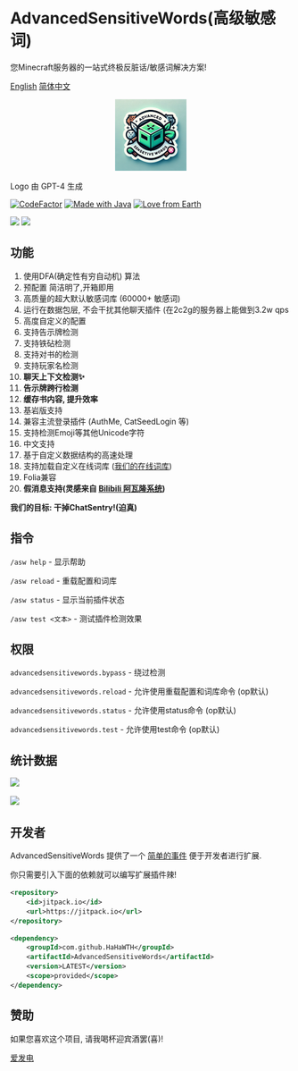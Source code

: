 # AdvancedSensitiveWords(高级敏感词)
您Minecraft服务器的一站式终极反脏话/敏感词解决方案!

[English](https://github.com/hahawth/AdvancedSensitiveWords/blob/main/README.md)
[简体中文](https://github.com/hahawth/AdvancedSensitiveWords/blob/main/README_zh.md)
<p align="center">
  <img src="logo.webp" alt="logo" width="128" height="128"/>
</p>

Logo 由 GPT-4 生成

[![CodeFactor](https://www.codefactor.io/repository/github/hahawth/advancedsensitivewords/badge)](https://www.codefactor.io/repository/github/hahawth/advancedsensitivewords)
[![Made with Java](https://img.shields.io/badge/Made%20with-Java-blue.svg)](https://www.java.com/)
[![Love from Earth](https://img.shields.io/badge/Love%20%E2%9D%A4%EF%B8%8F-red.svg?v=202007241736)](https://github.com/hahawth/AdvancedSensitiveWords/stargazers)

[![](https://img.shields.io/github/downloads/HaHaWTH/AdvancedSensitiveWords/total?style=for-the-badge)](https://github.com/HaHaWTH/AdvancedSensitiveWords/releases) [![](https://img.shields.io/github/license/HaHaWTH/AdvancedSensitiveWords?style=for-the-badge)](https://github.com/HaHaWTH/AdvancedSensitiveWords/blob/master/LICENSE)

## 功能
1. 使用DFA(确定性有穷自动机) 算法
2. 预配置 简洁明了,开箱即用
3. 高质量的超大默认敏感词库 (60000+ 敏感词)
4. 运行在数据包层, 不会干扰其他聊天插件 (在2c2g的服务器上能做到3.2w qps
5. 高度自定义的配置
6. 支持告示牌检测
7. 支持铁砧检测
8. 支持对书的检测
9. 支持玩家名检测
10. **聊天上下文检测✨**
11. **告示牌跨行检测**
12. **缓存书内容, 提升效率**
13. 基岩版支持
14. 兼容主流登录插件 (AuthMe, CatSeedLogin 等)
15. 支持检测Emoji等其他Unicode字符
16. 中文支持
17. 基于自定义数据结构的高速处理
18. 支持加载自定义在线词库 ([我们的在线词库](https://github.com/HaHaWTH/ASW-OnlineWordList))
19. Folia兼容
20. **假消息支持(灵感来自 [Bilibili 阿瓦隆系统](https://github.com/freedom-introvert/Research-on-Avalon-System-in-Bilibili-Comment-Area))**

**我们的目标: 干掉ChatSentry!(迫真)**

## 指令

`/asw help` - 显示帮助

`/asw reload` - 重载配置和词库

`/asw status` - 显示当前插件状态

`/asw test <文本>` - 测试插件检测效果

## 权限

`advancedsensitivewords.bypass` - 绕过检测

`advancedsensitivewords.reload` - 允许使用重载配置和词库命令 (op默认)

`advancedsensitivewords.status` - 允许使用status命令 (op默认)

`advancedsensitivewords.test` - 允许使用test命令 (op默认)

## 统计数据
[![](https://img.shields.io/bstats/servers/20661?label=Spigot%20Servers&style=for-the-badge)](https://bstats.org/plugin/bukkit/AdvancedSensitiveWords/20661)

[![](https://img.shields.io/bstats/players/20661?label=Online%20Players&style=for-the-badge)](https://bstats.org/plugin/bukkit/AdvancedSensitiveWords/20661)

## 开发者
AdvancedSensitiveWords 提供了一个 [简单的事件](./src/main/java/io/wdsj/asw/event/ASWFilterEvent.java) 便于开发者进行扩展.

你只需要引入下面的依赖就可以编写扩展插件辣!
```xml
<repository>
    <id>jitpack.io</id>
    <url>https://jitpack.io</url>
</repository>
```

```xml
<dependency>
    <groupId>com.github.HaHaWTH</groupId>
    <artifactId>AdvancedSensitiveWords</artifactId>
    <version>LATEST</version>
    <scope>provided</scope>
</dependency>
```

## 赞助
如果您喜欢这个项目, 请我喝杯迎宾酒罢(喜)!

[爱发电](https://afdian.net/a/114514woxiuyuan)
